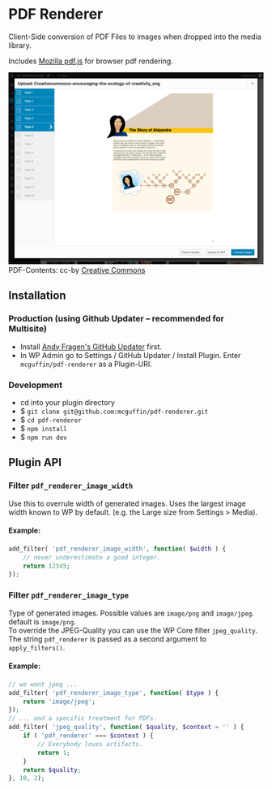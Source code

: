 PDF Renderer
============

Client-Side conversion of PDF Files to images when dropped into the media library.

Includes [Mozilla pdf.js](https://github.com/mozilla/pdf.js/) for browser pdf rendering.
 
![Upload Dialog](.wporg/screenshot-1.png)
PDF-Contents: cc-by [Creative Commons](https://creativecommons.org/)

Installation
------------

### Production (using Github Updater – recommended for Multisite)
 - Install [Andy Fragen's GitHub Updater](https://github.com/afragen/github-updater) first.
 - In WP Admin go to Settings / GitHub Updater / Install Plugin. Enter `mcguffin/pdf-renderer` as a Plugin-URI.

### Development
 - cd into your plugin directory
 - $ `git clone git@github.com:mcguffin/pdf-renderer.git`
 - $ `cd pdf-renderer`
 - $ `npm install`
 - $ `npm run dev`

Plugin API
----------

### Filter `pdf_renderer_image_width`

Use this to overrule width of generated images. Uses the largest image width known to WP by default. (e.g. the Large size from Settings > Media).

#### Example:
```php
add_filter( 'pdf_renderer_image_width', function( $width ) {
	// never underestimate a good integer.
	return 12345;
});
```

### Filter `pdf_renderer_image_type`

Type of generated images. Possible values are `image/png` and `image/jpeg`. default is `image/png`.  
To override the JPEG-Quality you can use the WP Core filter `jpeg_quality`. The string `pdf_renderer` is passed as a second argument to `apply_filters()`.

#### Example:
```php
// we want jpeg ...
add_filter( 'pdf_renderer_image_type', function( $type ) {
	return 'image/jpeg';
});
// ... and a specific treatment for PDFs.
add_filter( 'jpeg_quality', function( $quality, $context = '' ) {
	if ( 'pdf_renderer' === $context ) {
		// Everybody loves artifacts.
		return 1;
	}
	return $quality;
}, 10, 2);
```
